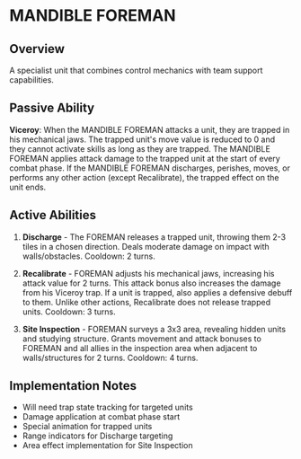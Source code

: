 # MANDIBLE FOREMAN

## Overview
A specialist unit that combines control mechanics with team support capabilities.

## Passive Ability
**Viceroy**: When the MANDIBLE FOREMAN attacks a unit, they are trapped in his mechanical jaws. The trapped unit's move value is reduced to 0 and they cannot activate skills as long as they are trapped. The MANDIBLE FOREMAN applies attack damage to the trapped unit at the start of every combat phase. If the MANDIBLE FOREMAN discharges, perishes, moves, or performs any other action (except Recalibrate), the trapped effect on the unit ends.

## Active Abilities

1. **Discharge** - The FOREMAN releases a trapped unit, throwing them 2-3 tiles in a chosen direction. Deals moderate damage on impact with walls/obstacles. Cooldown: 2 turns.

2. **Recalibrate** - FOREMAN adjusts his mechanical jaws, increasing his attack value for 2 turns. This attack bonus also increases the damage from his Viceroy trap. If a unit is trapped, also applies a defensive debuff to them. Unlike other actions, Recalibrate does not release trapped units. Cooldown: 3 turns.

3. **Site Inspection** - FOREMAN surveys a 3x3 area, revealing hidden units and studying structure. Grants movement and attack bonuses to FOREMAN and all allies in the inspection area when adjacent to walls/structures for 2 turns. Cooldown: 4 turns.

## Implementation Notes
- Will need trap state tracking for targeted units
- Damage application at combat phase start
- Special animation for trapped units
- Range indicators for Discharge targeting
- Area effect implementation for Site Inspection